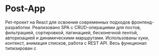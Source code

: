 # Post-App
Pet-проект на React для освоения современных подходов фронтенд-разработки. Реализовано SPA с CRUD-операциями для постов, фильтрацией, сортировкой, пагинацией, бесконечной лентой, авторизацией и динамическими маршрутами. Использованы хуки, контекст, анимация списков, работа с REST API. Весь функционал типизирован с
